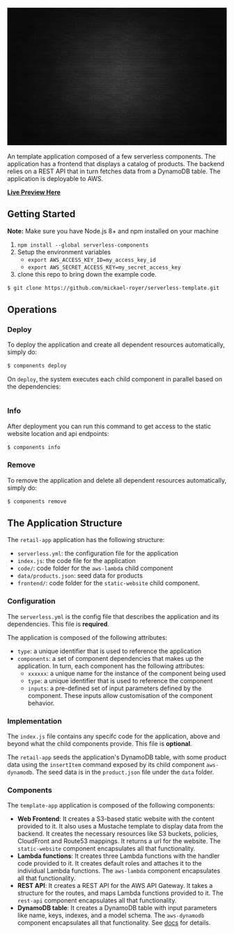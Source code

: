 ![serverless template application logo](https://github.com/mickael-royer/serverless-template/blob/master/img/background.png)

An template application composed of a few serverless components. The application has a frontend that displays a catalog of products. The backend relies on a REST API that in turn fetches data from a DynamoDB table. The application is deployable to AWS.

**[Live Preview Here](http://)**

## Getting Started

**Note:** Make sure you have Node.js 8+ and npm installed on your machine

1. `npm install --global serverless-components`
2. Setup the environment variables
   * `export AWS_ACCESS_KEY_ID=my_access_key_id`
   * `export AWS_SECRET_ACCESS_KEY=my_secret_access_key`
3. clone this repo to bring down the example code.
  ```sh
  $ git clone https://github.com/mickael-royer/serverless-template.git
  ```
  
## Operations

### Deploy

To deploy the application and create all dependent resources automatically, simply do:

```sh
$ components deploy
```
On `deploy`, the system executes each child component in parallel based on the dependencies:

```
```

### Info

After deployment you can run this command to get access to the static website location and api endpoints:

```sh
$ components info
```

### Remove

To remove the application and delete all dependent resources automatically, simply do:

```sh
$ components remove
```

## The Application Structure

The `retail-app` application has the following structure:

* `serverless.yml`: the configuration file for the application
* `index.js`: the code file for the application
* `code/`: code folder for the `aws-lambda` child component
* `data/products.json`: seed data for products
* `frontend/`: code folder for the `static-website` child component.

### Configuration

The `serverless.yml` is the config file that describes the application and its dependencies. This file is **required**.

The application is composed of the following attributes:

* `type`: a unique identifier that is used to reference the application
* `components`: a set of component dependencies that makes up the application. In turn, each component has the following attributes:
    * `xxxxxx`: a unique name for the instance of the component being used
    * `type`: a unique identifier that is used to reference the component
    * `inputs`: a pre-defined set of input parameters defined by the component. These inputs allow customisation of the component behavior.

### Implementation

The `index.js` file contains any specifc code for the application, above and beyond what the child components provide. This file is **optional**.

The `retail-app` seeds the application's DynamoDB table, with some product data using the `insertItem` command exposed by its child component `aws-dynamodb`. The seed data is in the `product.json` file under the `data` folder.

### Components

The `template-app` application is composed of the following components:

* **Web Frontend**: It creates a S3-based static website with the content provided to it. It also uses a Mustache template to display data from the backend. It creates the necessary resources like S3 buckets, policies, CloudFront and Route53 mappings. It returns a url for the website. The `static-website` component encapsulates all that functionality.
* **Lambda functions**: It creates three Lambda functions with the handler code provided to it. It creates default roles and attaches it to the individual Lambda functions. The `aws-lambda` component encapsulates all that functionality.
* **REST API**: It creates a REST API for the AWS API Gateway. It takes a structure for the routes, and maps Lambda functions provided to it. The `rest-api` component encapsulates all that functionality.
* **DynamoDB table**: It creates a DynamoDB table with input parameters like name, keys, indexes, and a model schema. The `aws-dynamodb` component encapsulates all that functionality. See [docs](../../registry/aws-dynamodb/README.md) for details.
